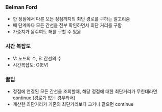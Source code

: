### Belman Ford
- 한 정점에서 다른 모든 정점까지의 최단 경로를 구하는 알고리즘
- 매 단계마다 모든 간선을 전부 확인하면서 최단 거리를 구함
- 가중치가 음수여도 해를 구할 수 있음

### 시간 복잡도
- V: 노드의 수, E: 간선의 수
- 시간복잡도: O(EV)

### 꿀팁
- 정점에 연결된 모든 간선을 조회할때, 해당 정점에 대한 최단거리가 무한대라면 continue (경로가 없는 경우라서)
- 계산한 최단거리가 기존의 최단거리보다 크거나 같으면 continue 
